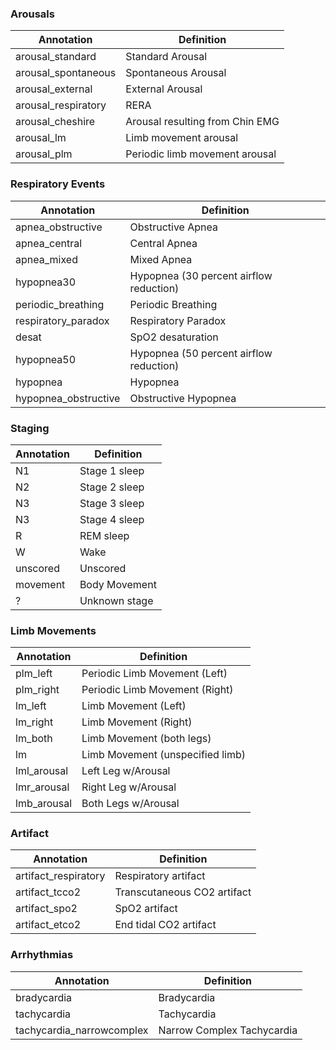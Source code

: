 ### Arousals
| Annotation                 | Definition                              |
| -------------------------- | --------------------------------------- |
| arousal\_standard          | Standard Arousal                        |
| arousal\_spontaneous       | Spontaneous Arousal                     |
| arousal\_external          | External Arousal                        |
| arousal\_respiratory       | RERA                                    |
| arousal\_cheshire          | Arousal resulting from Chin EMG         |
| arousal\_lm                | Limb movement arousal                   |
| arousal\_plm               | Periodic limb movement arousal          |

### Respiratory Events
| Annotation                 | Definition                              |
| -------------------------- | --------------------------------------- |
| apnea\_obstructive         | Obstructive Apnea                       |
| apnea\_central             | Central Apnea                           |
| apnea\_mixed               | Mixed Apnea                             |
| hypopnea30                 | Hypopnea (30 percent airflow reduction) |
| periodic\_breathing        | Periodic Breathing                      |
| respiratory\_paradox       | Respiratory Paradox                     |
| desat                      | SpO2 desaturation                       |
| hypopnea50                 | Hypopnea (50 percent airflow reduction) |
| hypopnea                   | Hypopnea                                |
| hypopnea\_obstructive      | Obstructive Hypopnea                    |
### Staging
| Annotation                 | Definition                              |
| -------------------------- | --------------------------------------- |
| N1                      | Stage 1 sleep                           |
| N2                      | Stage 2 sleep                           |
| N3                      | Stage 3 sleep                           |
| N3                      | Stage 4 sleep                           |
| R                        | REM sleep                               |
| W                       | Wake                                    |
| unscored                   | Unscored                                |
| movement                   | Body Movement                           |
| ?                          | Unknown stage                           |
### Limb Movements
| Annotation                 | Definition                              |
| -------------------------- | --------------------------------------- |
| plm\_left                  | Periodic Limb Movement (Left)           |
| plm\_right                 | Periodic Limb Movement (Right)          |
| lm\_left                   | Limb Movement (Left)                    |
| lm\_right                  | Limb Movement (Right)                   |
| lm\_both                   | Limb Movement (both legs)               |
| lm                         | Limb Movement (unspecified limb)        |
| lml\_arousal               | Left Leg w/Arousal                      |
| lmr\_arousal               | Right Leg w/Arousal                     |
| lmb\_arousal               | Both Legs w/Arousal                     |
### Artifact
| Annotation                 | Definition                              |
| -------------------------- | --------------------------------------- |
| artifact\_respiratory      | Respiratory artifact                    |
| artifact\_tcco2            | Transcutaneous CO2 artifact             |
| artifact\_spo2             | SpO2 artifact                           |
| artifact\_etco2            | End tidal CO2 artifact                  |
### Arrhythmias
| Annotation                 | Definition                              |
| -------------------------- | --------------------------------------- |
| bradycardia                | Bradycardia                             |
| tachycardia                | Tachycardia                             |
| tachycardia\_narrowcomplex | Narrow Complex Tachycardia              |

